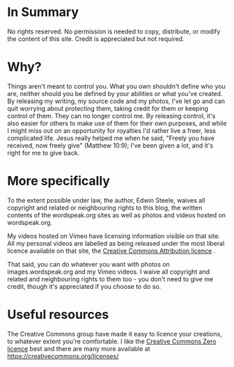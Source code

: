 <!--
.. title: Licensing
.. slug: licensing
.. date: 2013/01/29 07:23:17
.. spellcheck_exceptions: creativecommons,https,Vimeo,blog,wordspeak
.. tags: 
.. link: 
.. description: 
-->


In Summary
==========

No rights reserved. No permission is needed to copy, distribute, or modify the content of this site. Credit is appreciated but not required.

Why?
====

Things aren't meant to control you. What you own shouldn't define who you are, neither should you be defined by your abilities or what you've created. By releasing my writing, my source code and my photos, I've let go and can quit worrying about protecting them, taking credit for them or keeping control of them. They can no longer control me. By releasing control, it's also easier for others to make use of them for their own purposes, and while I might miss out on an opportunity for royalties I'd rather live a freer, less complicated life. Jesus really helped me when he said, "Freely you have received, now freely give" (Matthew 10:9); I've been given a lot, and it's right for me to give back.

More specifically
=================

To the extent possible under law, the author, Edwin Steele, waives all copyright and related or neighbouring rights to this blog, the written contents of the wordspeak.org sites as well as photos and videos hosted on wordspeak.org.

My videos hosted on Vimeo have licensing information visible on that site. All my personal videos are labelled as being released under the most liberal licence available on that site, the [Creative Commons Attribution licence](https://creativecommons.org/licenses/by/3.0/) .

That said, you can do whatever you want with photos on images.wordspeak.org and my Vimeo videos. I waive all copyright and related and neighbouring rights to them too - you don't need to give me credit, though it's appreciated if you choose to do so.

Useful resources
================

The Creative Commons group have made it easy to licence your creations, to whatever extent you're comfortable. I like the [Creative Commons Zero licence](https://creativecommons.org/share-your-work/public-domain/cc0/) best and there are many more available at <https://creativecommons.org/licenses/>

